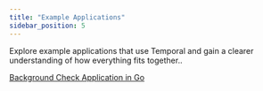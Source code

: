 ```yaml
---
title: "Example Applications"
sidebar_position: 5
---
```


Explore example applications that use Temporal and gain a clearer understanding of how everything fits together..

[Background Check Application in Go](go/background-checks/index.md)
